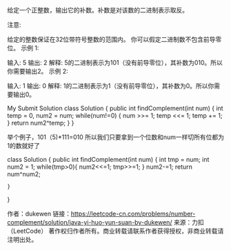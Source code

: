 给定一个正整数，输出它的补数。补数是对该数的二进制表示取反。

注意:

给定的整数保证在32位带符号整数的范围内。
你可以假定二进制数不包含前导零位。
示例 1:

输入: 5
输出: 2
解释: 5的二进制表示为101（没有前导零位），其补数为010。所以你需要输出2。
示例 2:

输入: 1
输出: 0
解释: 1的二进制表示为1（没有前导零位），其补数为0。所以你需要输出0。


My Submit Solution
class Solution {
    public int findComplement(int num) {
        int temp = 0, num2 = num;
        while(num!=0) {
            num >>= 1;
            temp <<= 1;
            temp += 1;
        }
        return num2^temp;
    }
}



举个例子，101（5)*111=010
所以我们只要拿到一个位数和num一样切所有位都为1的数就好了

class Solution {
    public int findComplement(int num) {
        int tmp = num;
        int num2 = 1;
        while(tmp>0){
            num2<<=1;
            tmp>>=1;
        }
        num2-=1;
        return num^num2;
            
    }
}

作者：dukewen
链接：https://leetcode-cn.com/problems/number-complement/solution/java-yi-huo-yun-suan-by-dukewen/
来源：力扣（LeetCode）
著作权归作者所有。商业转载请联系作者获得授权，非商业转载请注明出处。